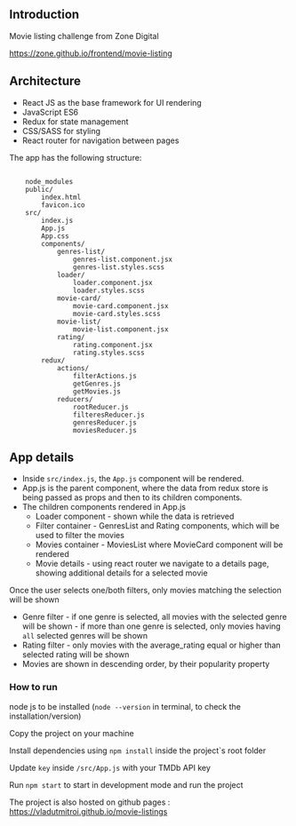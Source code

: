 ## Introduction

Movie listing challenge from Zone Digital

https://zone.github.io/frontend/movie-listing

## Architecture

- React JS as the base framework for UI rendering
- JavaScript ES6
- Redux for state management
- CSS/SASS for styling
- React router for navigation between pages

The app has the following structure:

```movie-listing/

    node_modules
    public/
        index.html
        favicon.ico
    src/
        index.js
	    App.js
        App.css
        components/
            genres-list/
                genres-list.component.jsx
                genres-list.styles.scss
            loader/
                loader.component.jsx
                loader.styles.scss
            movie-card/
                movie-card.component.jsx
                movie-card.styles.scss
            movie-list/
                movie-list.component.jsx
            rating/
                rating.component.jsx
                rating.styles.scss
        redux/
            actions/
                filterActions.js
                getGenres.js
                getMovies.js
            reducers/
                rootReducer.js
                filteresReducer.js
                genresReducer.js
                moviesReducer.js
```

## App details

- Inside `src/index.js`, the `App.js` component will be rendered.
- App.js is the parent component, where the data from redux store is being passed as props and then to its children components.
- The children components rendered in App.js
  - Loader component - shown while the data is retrieved
  - Filter container - GenresList and Rating components, which will be used to filter the movies
  - Movies container - MoviesList where MovieCard component will be rendered
  - Movie details - using react router we navigate to a details page, showing additional details for a selected movie

Once the user selects one/both filters, only movies matching the selection will be shown

- Genre filter - if one genre is selected, all movies with the selected genre will be shown - if more than one genre is selected, only movies having `all` selected genres will be shown
- Rating filter - only movies with the average_rating equal or higher than selected rating will be shown
- Movies are shown in descending order, by their popularity property

### How to run

node js to be installed (`node --version` in terminal, to check the installation/version)

Copy the project on your machine

Install dependencies using `npm install` inside the project`s root folder

Update `key` inside `/src/App.js` with your TMDb API key

Run `npm start` to start in development mode and run the project

The project is also hosted on github pages : https://vladutmitroi.github.io/movie-listings
